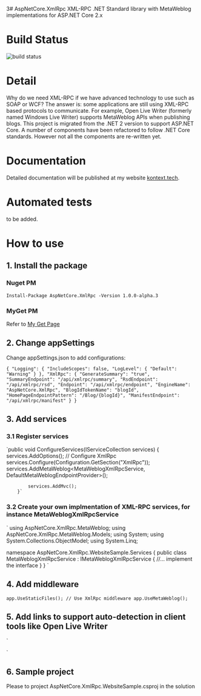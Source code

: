 3# AspNetCore.XmlRpc
XML-RPC .NET Standard library with MetaWeblog implementations for ASP.NET Core 2.x

# Build Status
![build status](https://www.myget.org/BuildSource/Badge/aspnetcore_xmlrpc?identifier=b1c23e7e-9f1e-4d2c-ab5f-849a91ec4910)

# Detail
Why do we need XML-RPC if we have advanced technology to use such as SOAP or WCF?
The answer is: some applications are still using XML-RPC based protocols to communicate. For example, Open Live Writer (formerly named Windows Live Writer) supports MetaWeblog APIs when publishing blogs.
This project is migrated from the .NET 2 version to support ASP.NET Core. A number of components have been refactored to follow .NET Core standards. However not all the components are re-written yet. 

# Documentation
Detailed documentation will be published at my website [kontext.tech](http://kontext.tech/).

# Automated tests
to be added. 

# How to use
## 1. Install the package
### Nuget PM
`Install-Package AspNetCore.XmlRpc -Version 1.0.0-alpha.3`
### MyGet PM
Refer to [My Get Page](https://www.myget.org/feed/aspnetcore_xmlrpc/package/nuget/AspNetCore.XmlRpc)

## 2. Change appSettings
Change appSettings.json to add configurations:

`{
  "Logging": {
    "IncludeScopes": false,
    "LogLevel": {
      "Default": "Warning"
    }
  },
  "XmlRpc": {
    "GenerateSummary": "true",
    "SummaryEndpoint": "/api/xmlrpc/summary",
    "RsdEndpoint": "/api/xmlrpc/rsd",
    "Endpoint": "/api/xmlrpc/endpoint",
    "EngineName": "AspNetCore.XmlRpc",
    "BlogIdTokenName": "blogId",
    "HomePageEndpointPattern": "/Blog/{blogId}",
    "ManifestEndpoint": "/api/xmlrpc/manifest"
  }
}`

## 3. Add services
### 3.1 Register services
`public void ConfigureServices(IServiceCollection services)
       {
            services.AddOptions();
            // Configure XmlRpc
            services.Configure<XmlRpcOptions>(Configuration.GetSection("XmlRpc"));
            services.AddMetaWeblog<MetaWeblogXmlRpcService, DefaultMetaWeblogEndpointProvider>();

            services.AddMvc();
        }`

### 3.2 Create your own implmentation of XML-RPC services, for instance MetaWeblogXmlRpcService
`
using AspNetCore.XmlRpc.MetaWeblog;
using AspNetCore.XmlRpc.MetaWeblog.Models;
using System;
using System.Collections.ObjectModel;
using System.Linq;

namespace AspNetCore.XmlRpc.WebsiteSample.Services
{
    public class MetaWeblogXmlRpcService : IMetaWeblogXmlRpcService
    {
    //... implement the interface
    }
}
`
## 4. Add middleware
`app.UseStaticFiles();
  // Use XmlRpc middleware
  app.UseMetaWeblog();
`
## 5. Add links to support auto-detection in client tools like Open Live Writer
`
<link rel="EditURI" type="application/rsd+xml" title="RSD" href="@string.Concat(options.Value.RsdEndpoint,'/', "TestBlog")"  />
<link rel="wlwmanifest" type="application/wlwmanifest+xml" href="@string.Concat(options.Value.ManifestEndpoint,'/', "TestBlog")" />
`

## 6. Sample project
Please to project AspNetCore.XmlRpc.WebsiteSample.csproj in the solution
